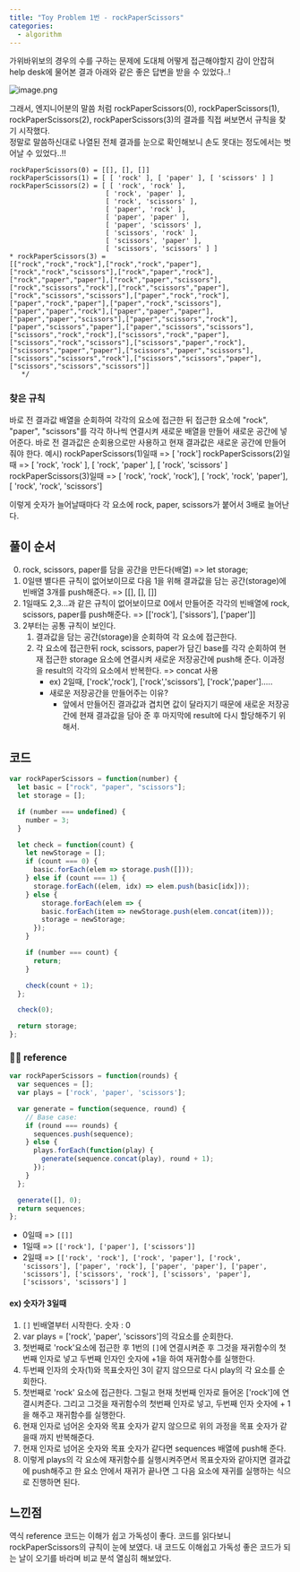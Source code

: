 ```yaml
---
title: "Toy Problem 1번 - rockPaperScissors"
categories:
  - algorithm
---
```


가위바위보의 경우의 수를 구하는 문제에 도대체 어떻게 접근해야할지 감이 안잡혀
help desk에 물어본 결과 아래와 같은 좋은 답변을 받을 수 있었다..!

![image.png](https://images.velog.io/post-images/yhe228/deab6720-2140-11ea-9c2e-09a6267319ca/image.png)

그래서, 엔지니어분의 말씀 처럼 rockPaperScissors(0), rockPaperScissors(1), rockPaperScissors(2), rockPaperScissors(3)의 결과를 직접 써보면서 규칙을 찾기 시작했다.  
정말로 말씀하신대로 나열된 전체 결과를 눈으로 확인해보니 손도 못대는 정도에서는 벗어날 수 있었다..!! 
```
rockPaperScissors(0) = [[], [], []]
rockPaperScissors(1) = [ [ 'rock' ], [ 'paper' ], [ 'scissors' ] ]
rockPaperScissors(2) = [ [ 'rock', 'rock' ],
                        [ 'rock', 'paper' ],
                        [ 'rock', 'scissors' ],
                        [ 'paper', 'rock' ],
                        [ 'paper', 'paper' ],
                        [ 'paper', 'scissors' ],
                        [ 'scissors', 'rock' ],
                        [ 'scissors', 'paper' ],
                        [ 'scissors', 'scissors' ] ]
* rockPaperScissors(3) = 
[["rock","rock","rock"],["rock","rock","paper"],
["rock","rock","scissors"],["rock","paper","rock"],
["rock","paper","paper"],["rock","paper","scissors"],
["rock","scissors","rock"],["rock","scissors","paper"],
["rock","scissors","scissors"],["paper","rock","rock"],
["paper","rock","paper"],["paper","rock","scissors"],
["paper","paper","rock"],["paper","paper","paper"],
["paper","paper","scissors"],["paper","scissors","rock"],
["paper","scissors","paper"],["paper","scissors","scissors"],
["scissors","rock","rock"],["scissors","rock","paper"],
["scissors","rock","scissors"],["scissors","paper","rock"],
["scissors","paper","paper"],["scissors","paper","scissors"],
["scissors","scissors","rock"],["scissors","scissors","paper"],
["scissors","scissors","scissors"]]
   */
```

### 찾은 규칙
바로 전 결과값 배열을 순회하여 각각의 요소에 접근한 뒤 접근한 요소에 "rock", "paper", "scissors"를 각각 하나씩 연결시켜 새로운 배열을 만들어 새로운 공간에 넣어준다.
바로 전 결과값은 순회용으로만 사용하고 현재 결과값은 새로운 공간에 만들어줘야 한다.
예시) 
rockPaperScissors(1)일때 => [ 'rock']
rockPaperScissors(2)일때 => [ 'rock', 'rock' ], [ 'rock', 'paper' ], [ 'rock', 'scissors' ]
rockPaperScissors(3)일때 => [ 'rock', 'rock', 'rock'], [ 'rock', 'rock', 'paper'], [ 'rock', 'rock', 'scissors']

이렇게 숫자가 늘어날때마다 각 요소에 rock, paper, scissors가 붙어서 3배로 늘어난다.

## 풀이 순서
0. rock, scissors, paper를 담을 공간을 만든다(배열) => let storage;
1. 0일땐 별다른 규칙이 없어보이므로 다음 1을 위해 결과값을 담는 공간(storage)에 빈배열 3개를 push해준다. => [[], [], []]
2. 1일때도 2,3...과 같은 규칙이 없어보이므로 0에서 만들어준 각각의 빈배열에 rock, scissors, paper를 push해준다. => [['rock'], ['sissors'], ['paper']]
3. 2부터는 공통 규칙이 보인다.
	1. 결과값을 담는 공간(storage)을 순회하여 각 요소에 접근한다.
    2. 각 요소에 접근한뒤 rock, scissors, paper가 담긴 base를 각각 순회하여 현재 접근한 storage 요소에 연결시켜 새로운 저장공간에 push해 준다. 이과정을 result의 각각의 요소에서 반복한다. => concat 사용
    	- ex) 2일때, ['rock','rock'], ['rock','scissors'], ['rock','paper'].....
        - 새로운 저장공간을 만들어주는 이유?
        	- 앞에서 만들어진 결과값과 겹치면 값이 달라지기 때문에 새로운 저장공간에 현재 결과값을 담아 준 후 마지막에 result에 다시 할당해주기 위해서.

## 코드
```js
var rockPaperScissors = function(number) {
  let basic = ["rock", "paper", "scissors"];
  let storage = [];

  if (number === undefined) {
    number = 3;
  }

  let check = function(count) {
    let newStorage = [];
    if (count === 0) {
      basic.forEach(elem => storage.push([]));
    } else if (count === 1) {
      storage.forEach((elem, idx) => elem.push(basic[idx]));
    } else {
        storage.forEach(elem => {
        basic.forEach(item => newStorage.push(elem.concat(item)));
        storage = newStorage;
      });
    }

    if (number === count) {
      return;
    }

    check(count + 1);
  };

  check(0);

  return storage;
};
```



### 👨‍🏫 reference
```js
var rockPaperScissors = function(rounds) {
  var sequences = [];
  var plays = ['rock', 'paper', 'scissors'];

  var generate = function(sequence, round) {
    // Base case:
    if (round === rounds) {
      sequences.push(sequence);
    } else {
      plays.forEach(function(play) {
        generate(sequence.concat(play), round + 1);
      });
    }
  };

  generate([], 0);
  return sequences;
};
```
- 0일때 => ` [[]] `  
- 1일때 => `[['rock'], ['paper'], ['scissors']]` 
- 2일때 => `[['rock', 'rock'], ['rock', 'paper'], ['rock', 'scissors'], ['paper', 'rock'], ['paper', 'paper'], ['paper', 'scissors'], ['scissors', 'rock'], ['scissors', 'paper'], ['scissors', 'scissors'] ]`

#### ex) 숫자가 3일때
1. `[]` 빈배열부터 시작한다. 숫자 : 0
2.  var plays = ['rock', 'paper', 'scissors']의 각요소를 순회한다.
3. 첫번째로 'rock'요소에 접근한 후 1번의 `[]`에 연결시켜준 후 그것을 재귀함수의 첫번째 인자로 넣고 두번째 인자인 숫자에 +1을 하여 재귀함수를 실행한다.
4. 두번째 인자의 숫자(1)와 목표숫자인 3이 같지 않으므로 다시 play의 각 요소를 순회한다.
5. 첫번째로 'rock' 요소에 접근한다. 그릴고 현재 첫번째 인자로 들어온 ['rock']에 연결시켜준다. 그리고 그것을 재귀함수의 첫번째 인자로 넣고, 두번째 인자 숫자에 + 1을 해주고 재귀함수를 실행한다.
6. 현재 인자로 넘어온 숫자와 목표 숫자가 같지 않으므로 위의 과정을 목표 숫자가 같을때 까지 반복해준다.
7. 현재 인자로 넘어온 숫자와 목표 숫자가 같다면 sequences 배열에 push해 준다.
8. 이렇게 plays의 각 요소에 재귀함수를 실행시켜주면서 목표숫자와 같아지면 결과값에 push해주고 한 요소 안에서 재귀가 끝나면 그 다음 요소에 재귀를 실행하는 식으로 진행하면 된다.

## 느낀점
역식 reference 코드는 이해가 쉽고 가독성이 좋다. 코드를 읽다보니 rockPaperScissors의 규칙이 눈에 보였다.
내 코드도 이해쉽고 가독성 좋은 코드가 되는 날이 오기를 바라며 비교 분석 열심히 해보았다.
